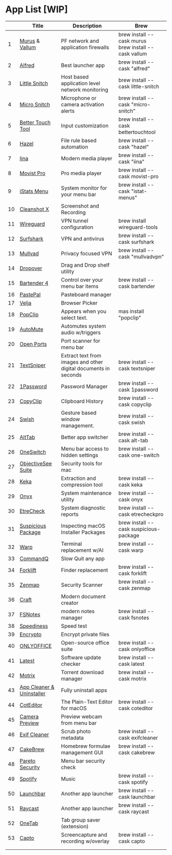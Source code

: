 # App List [WIP]

|    | **Title**                                                                                 | **Description**                                                 | **Brew**                                                |
| -- | ----------------------------------------------------------------------------------------- | --------------------------------------------------------------- | ------------------------------------------------------- |
| 1  | [Murus](https://www.murusfirewall.com/murus/) & [Vallum](https://www.vallumfirewall.com/) | PF network and application firewalls                            | brew install --cask murus<br>brew install --cask vallum |
| 2  | [Alfred](https://www.alfredapp.com/)                                                      | Best launcher app                                               | brew install --cask "alfred"                            |
| 3  | [Little Snitch](https://www.obdev.at/products/littlesnitch/download.html)                 | Host based application level network monitoring                 | brew install --cask little-snitch                       |
| 4  | [Micro Snitch](https://obdev.at/products/microsnitch/index.html)                          | Microphone or camera activation alerts                          | brew install --cask "micro-snitch"                      |
| 5  | [Better Touch Tool](https://folivora.ai/downloads)                                        | Input customization                                             | brew install --cask bettertouchtool                     |
| 6  | [Hazel](https://www.noodlesoft.com/)                                                      | File rule based automation                                      | brew install --cask "hazel"                             |
| 7  | [Iina](https://iina.io/)                                                                  | Modern media player                                             | brew install --cask "iina"                              |
| 8  | [Movist Pro](https://movistprime.com/)                                                    | Pro media player                                                | brew install --cask movist-pro                          |
| 9  | [iStats Menu](https://bjango.com/mac/istatmenus/)                                         | System monitor for your menu bar                                | brew install --cask "istat-menus"                       |
| 10 | [Cleanshot X](https://updates.getcleanshot.com/v3/CleanShot-X-4.5.dmg)                    | Screenshot and Recording                                        |                                                         |
| 11 | [Wireguard](https://www.wireguard.com/install/)                                           | VPN tunnel configuration                                        | brew install wireguard-tools                            |
| 12 | [Surfshark](https://surfshark.com/download)                                               | VPN and antivirus                                               | brew install --cask surfshark                           |
| 13 | [Mullvad](https://mullvad.net/en/)                                                        | Privacy focused VPN                                             | brew install --cask "mullvadvpn"                        |
| 14 | [Dropover](https://dropoverapp.com/)                                                      | Drag and Drop shelf utility                                     |                                                         |
| 15 | [Bartender 4](https://www.macbartender.com/Bartender4/)                                   | Control over your menu bar items                                | brew install --cask bartender                           |
| 16 | [PastePal](https://onmyway133.com/pastepal/)                                              | Pasteboard manager                                              |                                                         |
| 17 | [Velja](https://sindresorhus.com/velja)                                                   | Browser Picker                                                  |                                                         |
| 18 | [PopClip](https://pilotmoon.com/popclip/)                                                 | Appears when you select text.                                   | mas install "popclip"                                   |
| 19 | [AutoMute](https://apps.apple.com/us/app/automute-no-more-oopsies/id1118136179?mt=12)     | Automutes system audio w/triggers                               |                                                         |
| 20 | [Open Ports](https://openports.app/)                                                      | Port scanner for menu bar                                       |                                                         |
| 21 | [TextSniper](https://textsniper.app/)                                                     | Extract text from images and other digital documents in seconds | brew install --cask textsniper                          |
| 22 | [1Password](https://1password.com/downloads/mac/)                                         | Password Manager                                                | brew install --cask 1password                           |
| 23 | [CopyClip](https://fiplab.com/apps/copyclip-for-mac)                                      | Clipboard History                                               | brew install --cask copyclip                            |
| 24 | [Swish](https://highlyopinionated.co/swish/)                                              | Gesture based window management.                                | brew install --cask swish                               |
| 25 | [AltTab](https://alt-tab-macos.netlify.app/)                                              | Better app switcher                                             | brew install --cask alt-tab                             |
| 26 | [OneSwitch](https://fireball.studio/oneswitch/)                                           | Menu bar access to hidden settings                              | brew install --cask one-switch                          |
| 27 | [ObjectiveSee Suite](https://objective-see.org/index.html)                                | Security tools for mac                                          |                                                         |
| 28 | [Keka](https://www.keka.io/en/)                                                           | Extraction and compression tool                                 | brew install --cask keka                                |
| 29 | [Onyx](https://www.titanium-software.fr/en/onyx.html)                                     | System maintenance utility                                      | brew install --cask onyx                                |
| 30 | [EtreCheck](https://etrecheck.com/en/index.html)                                          | System diagnostic reports                                       | brew install --cask etrecheckpro                        |
| 31 | [Suspicious Package](https://mothersruin.com/software/SuspiciousPackage/)                 | Inspecting macOS Installer Packages                             | brew install --cask suspicious-package                  |
| 32 | [Warp](https://docs.warp.dev/getting-started/getting-started-with-warp)                   | Terminal replacement w/AI                                       | brew install --cask warp                                |
| 33 | [CommandQ](https://commandqapp.com/)                                                      | Slow Quit any app                                               |                                                         |
| 34 | [Forklift](https://binarynights.com/)                                                     | Finder replacement                                              | brew install --cask forklift                            |
| 35 | [Zenmap](https://nmap.org/download)                                                       | Security Scanner                                                | brew install --cask zenmap                              |
| 36 | [Craft](https://www.craft.do/)                                                            | Modern document creator                                         |                                                         |
| 37 | [FSNotes](https://fsnot.es/)                                                              | modern notes manager                                            | brew install --cask fsnotes                             |
| 38 | [Speediness](https://sindresorhus.com/speediness)                                         | Speed test                                                      |                                                         |
| 39 | [Encrypto](https://macpaw.com/encrypto)                                                   | Encrypt private files                                           |                                                         |
| 40 | [ONLYOFFICE](https://www.onlyoffice.com/download-desktop.aspx?from=desktop)               | Open-source office suite                                        | brew install --cask onlyoffice                          |
| 41 | [Latest](https://max.codes/latest/)                                                       | Software update checker                                         | brew install --cask latest                              |
| 42 | [Motrix](https://motrix.app/)                                                             | Torrent download manager                                        | brew install --cask motrix                              |
| 43 | [App Cleaner & Uninstaller](https://nektony.com/mac-app-cleaner)                          | Fully uninstall apps                                            |                                                         |
| 44 | [CotEditor](https://coteditor.com/)                                                       | The Plain-Text Editor for macOS                                 | brew install --cask coteditor                           |
| 45 | [Camera Preview](https://indiecatalog.app/app/1632827132/camera-preview)                  | Preview webcam from menu bar                                    |                                                         |
| 46 | [Exif Cleaner](https://exifcleaner.com/)                                                  | Scrub photo metadata                                            | brew install --cask exifcleaner                         |
| 47 | [CakeBrew](https://www.cakebrew.com/)                                                     | Homebrew formulae management GUI                                | brew install --cask cakebrew                            |
| 48 | [Pareto Security](https://github.com/ParetoSecurity/pareto-mac)                           | Menu bar security check                                         |                                                         |
| 49 | [Spotify](https://www.spotify.com/ca-en/download/other/)                                  | Music                                                           | brew install --cask spotify                             |
| 50 | [Launchbar](https://www.obdev.at/products/launchbar/index.html)                           | Another app launcher                                            | brew install --cask launchbar                           |
| 51 | [Raycast](https://www.raycast.com/)                                                       | Another app launcher                                            | brew install --cask raycast                             |
| 52 | [OneTab](https://www.one-tab.com/)                                                        | Tab group saver (extension)                                     |                                                         |
| 53 | [Capto](https://www.globaldelight.com/capto/)                                             | Screencapture and recording w/overlay                           | brew install --cask capto                               |
|    |                                                                                           |                                                                 |                                                         |
|    |                                                                                           |                                                                 |                                                         |

